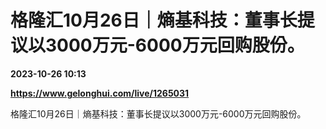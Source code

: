 # 格隆汇10月26日｜熵基科技：董事长提议以3000万元-6000万元回购股份。

**2023-10-26 10:13**

**https://www.gelonghui.com/live/1265031**

格隆汇10月26日｜熵基科技：董事长提议以3000万元-6000万元回购股份。